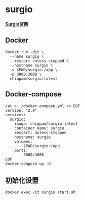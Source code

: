 # surgio

[**Surgio官网**](https://surgio.js.org/guide.html)

## Docker

```shell
docker run -dit \
  --name surgio \
  --restart unless-stopped \
  --hostname surgio \
  -v $PWD/surgio:/app \
  -p 3000:3000 \
  chiupam/surgio:latest
```

## Docker-compose
```shell
cat > ./docker-compose.yml << EOF
version: "2.0"
services:
  surgio:
    image: chiupam/surgio:latest
    container_name: surgio
    restart: unless-stopped
    hostname: surgio
    volumes:
      - $PWD/surgio:/app
    ports:
      - 3000:3000
EOF
docker-compose up -d
```

## 初始化设置
```shell
docker exec -it surgio start.sh
```